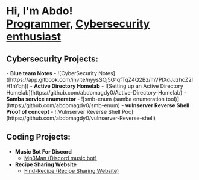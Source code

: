<h1>Hi, I'm Abdo! <br/><a href="https://github.com/abdomagdy0">Programmer</a>, <a href="https://www.linkedin.com/in/abdomagdy0/">Cybersecurity enthusiast</a>
<h2> Cybersecurity Projects:</h2>
- <b> Blue team Notes</b>
  - ![CyberSecurity Notes]([https://app.gitbook.com/invite/nyysSOj5G1qfTqZ4Q2Bz/mVPIXdJJzhcZ2lH1hYqh])
- <b>Active Directory Homelab</b>
  - ![Setting up an Active Directory Homelab](https://github.com/abdomagdy0/Active-Directory-Homelab)
- <b>Samba service enumerator</b>
   - ![smb-enum (samba enumeration tool)](https://github.com/abdomagdy0/smb-enum)
 - <b>vulnserver Reverse Shell Proof of concept</b>
   - ![Vulnserver Reverse Shell Poc](https://github.com/abdomagdy0/vulnserver-Reverse-shell)
  
<h2> Coding Projects:</h2>

- <b>Music Bot For Discord</b>
  - [Mp3Man (Discord music bot)](https://github.com/abdomagdy0/music-bot)
- <b>Recipe Sharing Website</b>
  - [Find-Recipe (Recipe Sharing Website)](https://github.com/abdomagdy0/music-bot)
 
    




